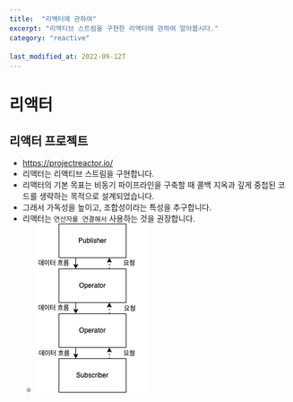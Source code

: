 ```yaml
---
title:  "리액터에 관하여"
excerpt: "리액티브 스트림을 구현한 리액터에 관하여 알아봅시다."
category: "reactive"

last_modified_at: 2022-09-12T
---
```


# 리액터

## 리액터 프로젝트

* https://projectreactor.io/
* 리액터는 리액티브 스트림을 구현합니다.
* 리액터의 기본 목표는 비동기 파이프라인을 구축할 때 콜백 지옥과 깊게 중첩된 코드를 생략하는 목적으로 설계되었습니다.
* 그래서 가독성을 높이고, 조합성이라는 특성을 추구합니다.
* 리액터는 ```연산자를 연결해서``` 사용하는 것을 권장합니다.
    * ![hello_reactor_01_01.png](/assets/images/hello_reactor_01/hello_reactor_01_01.png)

